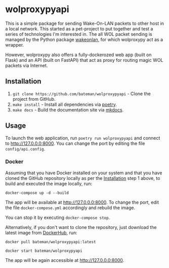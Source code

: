 # wolproxypyapi

This is a simple package for sending Wake-On-LAN packets to other host in a local network. This started as a pet-project to put together and test a series of technologies I'm interested in.
The all WOL packet sending is managed by the Python package [wakeonlan](https://pypi.org/project/wakeonlan/), for which wolproxypy act as a wrapper.

However, wolproxypy also offers a fully-dockerozed web app (built on Flask) and an API (built on FastAPI) that act as proxy for routing magic WOL packets via Internet.

## Installation

1. `git clone https://github.com/bateman/wolproxypyapi` - Clone the project from GitHub.
2. `make install` - Install all dependencies via [poetry](https://python-poetry.org/).
3. `make docs` - Build the documentation site via [mkdocs](https://www.mkdocs.org/).

## Usage

To launch the web application, run `poetry run wolproxypyapi` and connect to <http://127.0.0.0:8000>. You can change the port by editing the file `config/api.config`.

### Docker

Assuming that you have Docker installed on your system and that you have cloned the GitHub repository locally as per the [Installation](#installation) step 1 above, to build and executed the image locally, run:

`docker-compose up -d --build`

The app will be available at <http://127.0.0.0:8000>. To change the port, edit the file `docker-compose.yml` accordingly and rebuild the image.

You can stop it by executing `docker-compose stop`.

Alternatively, if you don't want to clone the repository, just download the latest image from [DockerHub](https://hub.docker.com/r/bateman/wolproxypy), run:

`docker pull bateman/wolproxypyapi:latest`

`docker start bateman/wolproxypyapi`

The app will be again accessible at <http://127.0.0.0:8000>.
